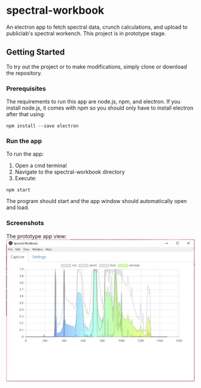# spectral-workbook

An electron app to fetch spectral data, crunch calculations, and upload to publiclab's spectral workench. This project is in prototype stage.

## Getting Started

To try out the project or to make modifications, simply clone or download the repository.

### Prerequisites

The requirements to run this app are node.js, npm, and electron. If you install node.js, it comes with npm so you should only have to install electron after that using:

```
npm install --save electron
```

### Run the app

To run the app:
1. Open a cmd terminal
2. Navigate to the spectral-workbook directory
3. Execute:

```
npm start
```

The program should start and the app window should automatically open and load.

### Screenshots

The prototype app view:
![Image of prototype screenshot](https://raw.githubusercontent.com/cryptoclidus/spectral-workbook/master/screenshots/screenshot.JPG)
